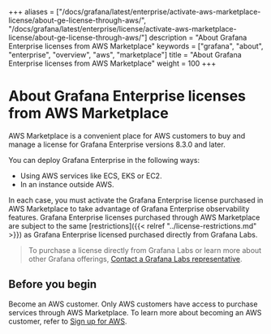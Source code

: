 +++
aliases = ["/docs/grafana/latest/enterprise/activate-aws-marketplace-license/about-ge-license-through-aws/", "/docs/grafana/latest/enterprise/license/activate-aws-marketplace-license/about-ge-license-through-aws/"]
description = "About Grafana Enterprise licenses from AWS Marketplace"
keywords = ["grafana", "about", "enterprise", "overview", "aws", "marketplace"]
title = "About Grafana Enterprise licenses from AWS Marketplace"
weight = 100
+++

# About Grafana Enterprise licenses from AWS Marketplace

AWS Marketplace is a convenient place for AWS customers to buy and manage a license for Grafana Enterprise versions 8.3.0 and later.

You can deploy Grafana Enterprise in the following ways:

- Using AWS services like ECS, EKS or EC2.
- In an instance outside AWS.

In each case, you must activate the Grafana Enterprise license purchased in AWS Marketplace to take advantage of Grafana Enterprise observability features. Grafana Enterprise licenses purchased through AWS Marketplace are subject to the same [restrictions]({{< relref "../license-restrictions.md" >}}) as Grafana Enterprise licensed purchased directly from Grafana Labs.

> To purchase a license directly from Grafana Labs or learn more about other Grafana offerings, [Contact a Grafana Labs representative](https://grafana.com/contact?about=grafana-enterprise).

## Before you begin

Become an AWS customer. Only AWS customers have access to purchase services through AWS Marketplace. To learn more about becoming an AWS customer, refer to [Sign up for AWS](https://portal.aws.amazon.com/billing/signup#/start).
